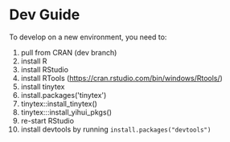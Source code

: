 # Dev Guide

To develop on a new environment, you need to:

1. pull from CRAN (dev branch)
2. install R
3. install RStudio
4. install RTools (https://cran.rstudio.com/bin/windows/Rtools/)
4. install tinytex
  1. install.packages('tinytex')
  2. tinytex::install_tinytex()
  3. tinytex:::install_yihui_pkgs()
5. re-start RStudio
6. install devtools by running `install.packages("devtools")`
 